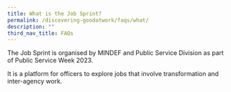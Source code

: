 ```yaml
---
title: What is the Job Sprint?
permalink: /discovering-goodatwork/faqs/what/
description: ""
third_nav_title: FAQs
---
```

The Job Sprint is organised by MINDEF and Public Service Division as part of Public Service Week 2023.

It is a platform for officers to explore jobs that involve transformation and inter-agency work.